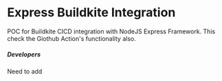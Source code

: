 # Express Buildkite Integration
 POC for Buildkite CICD integration with NodeJS Express Framework.
 This check the Giothub Action's functionality also.

 ##### Developers
 Need to add
